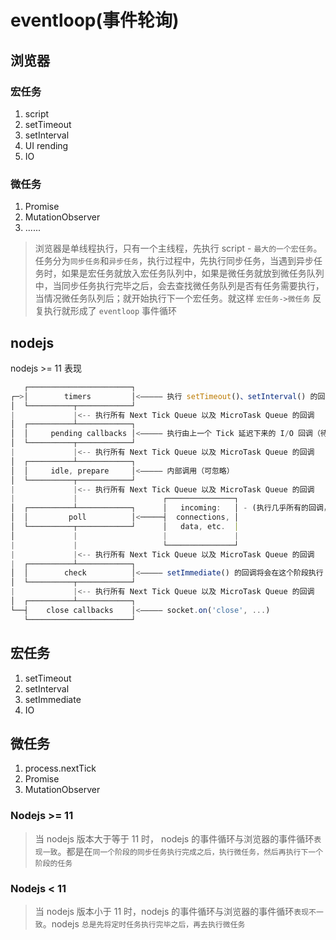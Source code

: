 # eventloop(事件轮询)

## 浏览器

### 宏任务

1. script
2. setTimeout
3. setInterval
4. UI rending
5. IO

### 微任务

1. Promise
2. MutationObserver
3. ......

> 浏览器是单线程执行，只有一个主线程，先执行 script - `最大的一个宏任务`。任务分为`同步任务`和`异步任务`，执行过程中，先执行同步任务，当遇到异步任务时，如果是宏任务就放入宏任务队列中，如果是微任务就放到微任务队列中，当同步任务执行完毕之后，会去查找微任务队列是否有任务需要执行，当情况微任务队列后；就开始执行下一个宏任务。就这样 `宏任务->微任务` 反复执行就形成了 `eventloop` 事件循环

## nodejs

nodejs >= 11 表现

```javascript
   ┌───────────────────────┐
┌─>│        timers         │<————— 执行 setTimeout()、setInterval() 的回调
│  └──────────┬────────────┘
|             |<-- 执行所有 Next Tick Queue 以及 MicroTask Queue 的回调
│  ┌──────────┴────────────┐
│  │     pending callbacks │<————— 执行由上一个 Tick 延迟下来的 I/O 回调（待完善，可忽略）
│  └──────────┬────────────┘
|             |<-- 执行所有 Next Tick Queue 以及 MicroTask Queue 的回调
│  ┌──────────┴────────────┐
│  │     idle, prepare     │<————— 内部调用（可忽略）
│  └──────────┬────────────┘     
|             |<-- 执行所有 Next Tick Queue 以及 MicroTask Queue 的回调
|             |                   ┌───────────────┐
│  ┌──────────┴────────────┐      │   incoming:   │ - (执行几乎所有的回调，除了 close callbacks 以及 timers 调度的回调和 setImmediate() 调度的回调，在恰当的时机将会阻塞在此阶段)
│  │         poll          │<─────┤  connections, │ 
│  └──────────┬────────────┘      │   data, etc.  │ 
│             |                   |               | 
|             |                   └───────────────┘
|             |<-- 执行所有 Next Tick Queue 以及 MicroTask Queue 的回调
|  ┌──────────┴────────────┐      
│  │        check          │<————— setImmediate() 的回调将会在这个阶段执行
│  └──────────┬────────────┘
|             |<-- 执行所有 Next Tick Queue 以及 MicroTask Queue 的回调
│  ┌──────────┴────────────┐
└──┤    close callbacks    │<————— socket.on('close', ...)
   └───────────────────────┘
```

## 宏任务

1. setTimeout
2. setInterval
3. setImmediate
4. IO

## 微任务

1. process.nextTick
2. Promise
3. MutationObserver

### Nodejs >= 11

> 当 nodejs 版本大于等于 11 时， nodejs 的事件循环与浏览器的事件循环`表现一致`。都是在`同一个阶段的同步任务执行完成之后，执行微任务，然后再执行下一个阶段的任务`

### Nodejs < 11

> 当 nodejs 版本小于 11 时，nodejs 的事件循环与浏览器的事件循环`表现不一致`。nodejs `总是先将定时任务执行完毕之后，再去执行微任务`
